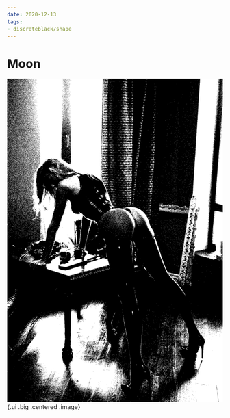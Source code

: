 ```yaml
---
date: 2020-12-13
tags:
- discreteblack/shape
---
```

# Moon
![image](static/d1.png){.ui .big .centered .image}